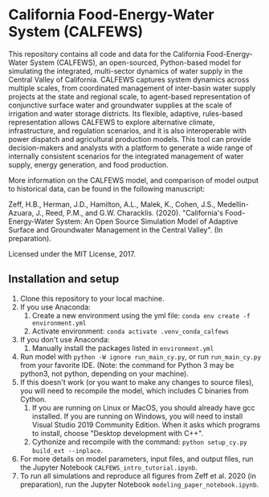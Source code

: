 # California Food-Energy-Water System (CALFEWS)
This repository contains all code and data for the California Food-Energy-Water System (CALFEWS), an open-sourced, Python-based model for simulating the integrated, multi-sector dynamics of water supply in the Central Valley of California.  CALFEWS captures system dynamics across multiple scales, from coordinated management of inter-basin water supply projects at the state and regional scale, to agent-based representation of conjunctive surface water and groundwater supplies at the scale of irrigation and water storage districts. Its flexible, adaptive, rules-based representation allows CALFEWS to explore alternative climate, infrastructure, and regulation scenarios, and it is also interoperable with power dispatch and agricultural production models. This tool can provide decision-makers and analysts with a platform to generate a wide range of internally consistent scenarios for the integrated management of water supply, energy generation, and food production.

More information on the CALFEWS model, and comparison of model output to historical data, can be found in the following manuscript:

Zeff, H.B., Herman, J.D., Hamilton, A.L., Malek, K., Cohen, J.S., Medellin-Azuara, J., Reed, P.M., and G.W. Characklis. (2020). "California's Food-Energy-Water System: An Open Source Simulation Model of Adaptive Surface and Groundwater Management in the Central Valley". (In preparation). 

Licensed under the MIT License, 2017.

## Installation and setup
1. Clone this repository to your local machine.
1. If you use Anaconda:
    1. Create a new environment using the yml file: ``conda env create -f environment.yml``
    1. Activate environment: ``conda activate .venv_conda_calfews``
1. If you don't use Anaconda:
    1. Manually install the packages listed in ``environment.yml``
1. Run model with ``python -W ignore run_main_cy.py``, or run ``run_main_cy.py`` from your favorite IDE. (Note: the command for Python 3 may be python3, not python, depending on your machine).
1. If this doesn't work (or you want to make any changes to source files), you will need to recompile the model, which includes C binaries from Cython. 
    1. If you are running on Linux or MacOS, you should already have gcc installed. If you are running on Windows, you will need to install Visual Studio 2019 Community Edition. When it asks which programs to install, choose "Desktop development with C++".
    1. Cythonize and recompile with the command: ``python setup_cy.py build_ext --inplace``.
1. For more details on model parameters, input files, and output files, run the Jupyter Notebook ``CALFEWS_intro_tutorial.ipynb``.
1. To run all simulations and reproduce all figures from Zeff et al. 2020 (in preparation), run the Jupyter Notebook ``modeling_paper_notebook.ipynb``.

